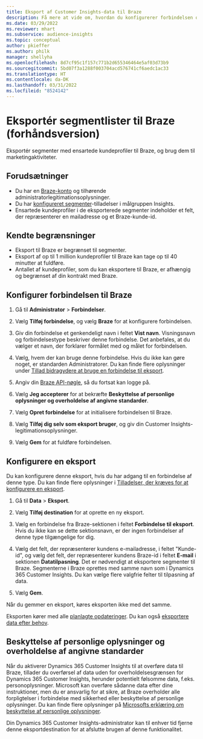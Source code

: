```yaml
---
title: Eksport af Customer Insights-data til Braze
description: Få mere at vide om, hvordan du konfigurerer forbindelsen og eksporterer til Braze.
ms.date: 03/29/2022
ms.reviewer: mhart
ms.subservice: audience-insights
ms.topic: conceptual
author: pkieffer
ms.author: philk
manager: shellyha
ms.openlocfilehash: 8d7cf95c1f157c771b2d655346464e5af03d73b9
ms.sourcegitcommit: 5bd07f3a1288f003704acd576741cf6aedc1ac33
ms.translationtype: HT
ms.contentlocale: da-DK
ms.lasthandoff: 03/31/2022
ms.locfileid: "8524142"
---
```

# <a name="export-segment-lists-to-braze-preview"></a>Eksportér segmentlister til Braze (forhåndsversion)

Eksportér segmenter med ensartede kundeprofiler til Braze, og brug dem til marketingaktiviteter.

## <a name="prerequisites"></a>Forudsætninger

-   Du har en [Braze-konto](https://www.braze.com/) og tilhørende administratorlegitimationsoplysninger.
-   Du har [konfigureret segmenter](segments.md)-tilladelser i målgruppen Insights.
-   Ensartede kundeprofiler i de eksporterede segmenter indeholder et felt, der repræsenterer en mailadresse og et Braze-kunde-id. 

## <a name="known-limitations"></a>Kendte begrænsninger

- Eksport til Braze er begrænset til segmenter.
- Eksport af op til 1 million kundeprofiler til Braze kan tage op til 40 minutter at fuldføre. 
- Antallet af kundeprofiler, som du kan eksportere til Braze, er afhængig og begrænset af din kontrakt med Braze.

## <a name="set-up-connection-to-braze"></a>Konfigurer forbindelsen til Braze

1. Gå til **Administrator** > **Forbindelser**.

1. Vælg **Tilføj forbindelse**, og vælg **Braze** for at konfigurere forbindelsen.

1. Giv din forbindelse et genkendeligt navn i feltet **Vist navn**. Visningsnavn og forbindelsestype beskriver denne forbindelse. Det anbefales, at du vælger et navn, der forklarer formålet med og målet for forbindelsen.

1. Vælg, hvem der kan bruge denne forbindelse. Hvis du ikke kan gøre noget, er standarden Administratorer. Du kan finde flere oplysninger under [Tillad bidragydere at bruge en forbindelse til eksport](connections.md#allow-contributors-to-use-a-connection-for-exports).

1. Angiv din [Braze API-nøgle](https://www.braze.com/docs/api/basics/), så du fortsat kan logge på. 

1. Vælg **Jeg accepterer** for at bekræfte **Beskyttelse af personlige oplysninger og overholdelse af angivne standarder**.

1. Vælg **Opret forbindelse** for at initialisere forbindelsen til Braze.

1. Vælg **Tilføj dig selv som eksport bruger**, og giv din Customer Insights-legitimationsoplysninger.

1. Vælg **Gem** for at fuldføre forbindelsen.

## <a name="configure-an-export"></a>Konfigurere en eksport

Du kan konfigurere denne eksport, hvis du har adgang til en forbindelse af denne type. Du kan finde flere oplysninger i [Tilladelser, der kræves for at konfigurere en eksport](export-destinations.md#set-up-a-new-export).

1. Gå til **Data** > **Eksport**.

1. Vælg **Tilføj destination** for at oprette en ny eksport.

1. Vælg en forbindelse fra Braze-sektionen i feltet **Forbindelse til eksport**. Hvis du ikke kan se dette sektionsnavn, er der ingen forbindelser af denne type tilgængelige for dig.  

3. Vælg det felt, der repræsenterer kundens e-mailadresse, i feltet "Kunde-id", og vælg det felt, der repræsenterer kundens Braze-id i feltet **E-mail** i sektionen **Datatilpasning**. Det er nødvendigt at eksportere segmenter til Braze. Segmenterne i Braze oprettes med samme navn som i Dynamics 365 Customer Insights. Du kan vælge flere valgfrie felter til tilpasning af data. 

1. Vælg **Gem**.

Når du gemmer en eksport, køres eksporten ikke med det samme.

Eksporten kører med alle [planlagte opdateringer](system.md#schedule-tab). Du kan også [eksportere data efter behov](export-destinations.md#run-exports-on-demand). 


## <a name="data-privacy-and-compliance"></a>Beskyttelse af personlige oplysninger og overholdelse af angivne standarder

Når du aktiverer Dynamics 365 Customer Insights til at overføre data til Braze, tillader du overførsel af data uden for overholdelsesgrænsen for Dynamics 365 Customer Insights, herunder potentielt følsomme data, f.eks. personoplysninger. Microsoft kan overføre sådanne data efter dine instruktioner, men du er ansvarlig for at sikre, at Braze overholder alle forpligtelser i forbindelse med sikkerhed eller beskyttelse af personlige oplysninger. Du kan finde flere oplysninger på [Microsofts erklæring om beskyttelse af personlige oplysninger](https://go.microsoft.com/fwlink/?linkid=396732).

Din Dynamics 365 Customer Insights-administrator kan til enhver tid fjerne denne eksportdestination for at afslutte brugen af denne funktionalitet.
